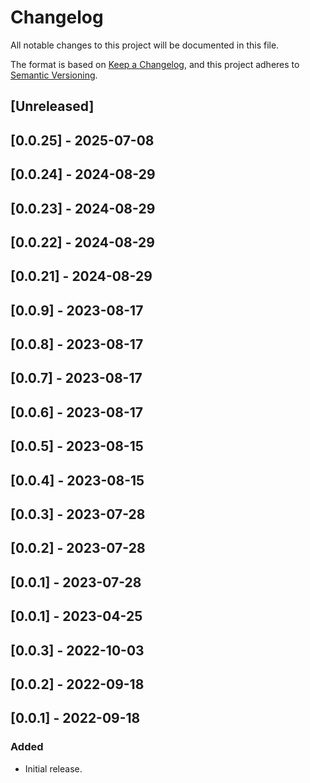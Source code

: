 # Changelog

All notable changes to this project will be documented in this file.

The format is based on [Keep a Changelog](https://keepachangelog.com/en/1.0.0/),
and this project adheres to [Semantic Versioning](https://semver.org/spec/v2.0.0.html).

## [Unreleased]

## [0.0.25] - 2025-07-08

## [0.0.24] - 2024-08-29

## [0.0.23] - 2024-08-29

## [0.0.22] - 2024-08-29

## [0.0.21] - 2024-08-29

## [0.0.9] - 2023-08-17

## [0.0.8] - 2023-08-17

## [0.0.7] - 2023-08-17

## [0.0.6] - 2023-08-17

## [0.0.5] - 2023-08-15

## [0.0.4] - 2023-08-15

## [0.0.3] - 2023-07-28

## [0.0.2] - 2023-07-28

## [0.0.1] - 2023-07-28

## [0.0.1] - 2023-04-25

## [0.0.3] - 2022-10-03

## [0.0.2] - 2022-09-18

## [0.0.1] - 2022-09-18

### Added
- Initial release.
